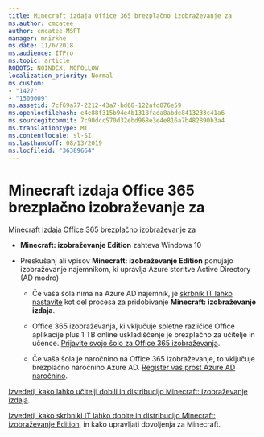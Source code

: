 ```yaml
---
title: Minecraft izdaja Office 365 brezplačno izobraževanje za
ms.author: cmcatee
author: cmcatee-MSFT
manager: mnirkhe
ms.date: 11/6/2018
ms.audience: ITPro
ms.topic: article
ROBOTS: NOINDEX, NOFOLLOW
localization_priority: Normal
ms.custom:
- "1427"
- "1500009"
ms.assetid: 7cf69a77-2212-43a7-bd68-122afd876e59
ms.openlocfilehash: e4e88f315b94e4b1318fada8abde8413233c41a6
ms.sourcegitcommit: 7c90dcc570d32ebd968e3e4e816a7b482890b3a4
ms.translationtype: MT
ms.contentlocale: sl-SI
ms.lasthandoff: 08/13/2019
ms.locfileid: "36389664"
---
```

# <a name="minecraft-edition-with-office-365-education-for-free"></a>Minecraft izdaja Office 365 brezplačno izobraževanje za

[Minecraft izdaja Office 365 brezplačno izobraževanje za](https://docs.microsoft.com/education/windows/get-minecraft-for-education)
  
- **Minecraft: izobraževanje Edition** zahteva Windows 10

- Preskušanj ali vpisov **Minecraft: izobraževanje Edition** ponujajo izobraževanje najemnikom, ki upravlja Azure storitve Active Directory (AD modro)

  - Če vaša šola nima na Azure AD najemnik, je [skrbnik IT lahko nastavite](https://docs.microsoft.com/education/windows/school-get-minecraft) kot del procesa za pridobivanje **Minecraft: izobraževanje izdaja**.

  - Office 365 izobraževanja, ki vključuje spletne različice Office aplikacije plus 1 TB online uskladiščenje je brezplačno za učitelje in učence. [Prijavite svojo šolo za Office 365 izobraževanja](https://products.office.com/academic/office-365-education-plan).

  - Če vaša šola je naročnino na Office 365 izobraževanje, to vključuje brezplačno naročnino Azure AD. [Register vaš prost Azure AD naročnino](https://msdn.microsoft.com/library/windows/hardware/mt703369%28v=vs.85%29.aspx).

[Izvedeti, kako lahko učitelji dobili in distribucijo Minecraft: izobraževanje izdaja](https://docs.microsoft.com/education/windows/teacher-get-minecraft).
  
[Izvedeti, kako skrbniki IT lahko dobite in distribucijo Minecraft: izobraževanje Edition](https://docs.microsoft.com/education/windows/school-get-minecraft), in kako upravljati dovoljenja za Minecraft.